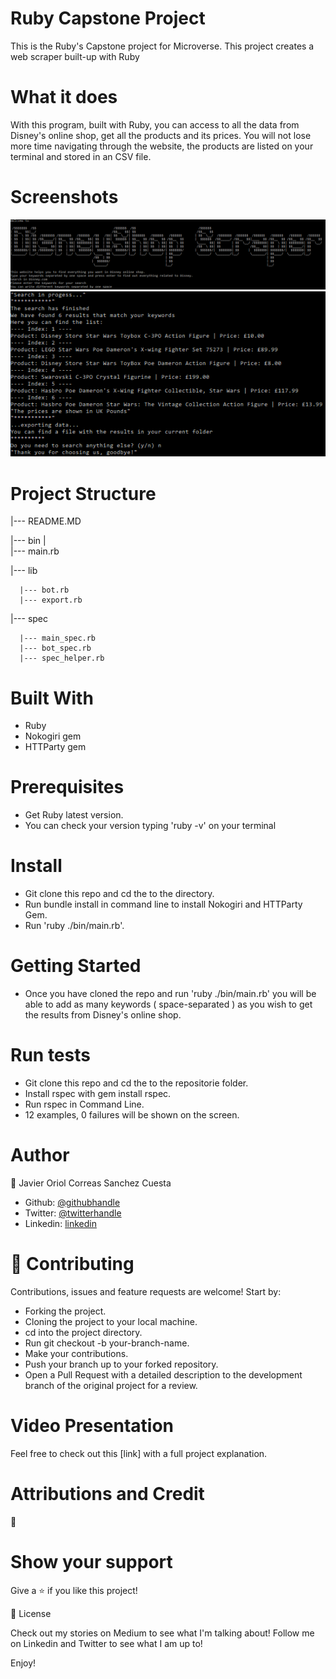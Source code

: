 # Ruby Capstone Project
This is the Ruby's Capstone project for Microverse. This project creates a web scraper built-up with Ruby

# What it does
With this program, built with Ruby, you can access to all the data from Disney's online shop, get all the products and its prices. You will not lose more time navigating through the website, the products are listed on your terminal and stored in an CSV file.

# Screenshots
![screenshot](/assets/screenshot.png) 
![screenshot](/assets/screenshot2.png)

# Project Structure
 |--- README.MD

 |--- bin
      |      
      |--- main.rb

 |--- lib

      |--- bot.rb
      |--- export.rb

 |--- spec
 
      |--- main_spec.rb
      |--- bot_spec.rb
      |--- spec_helper.rb

# Built With
- Ruby
- Nokogiri gem
- HTTParty gem

# Prerequisites
- Get Ruby latest version.
- You can check your version typing 'ruby -v' on your terminal

# Install
- Git clone this repo and cd the to the  directory.
- Run bundle install in command line to install Nokogiri and HTTParty Gem.
- Run 'ruby ./bin/main.rb'.

# Getting Started
- Once you have cloned the repo and run 'ruby ./bin/main.rb' you will be able to add as many keywords ( space-separated ) as you wish to get the results from Disney's online shop.

# Run tests
- Git clone this repo and cd the to the repositorie folder.
- Install rspec with gem install rspec.
- Run rspec in Command Line.
- 12 examples, 0 failures will be shown on the screen.

# Author

👤 Javier Oriol Correas Sanchez Cuesta

- Github: [@githubhandle](https://github.com/javitocor)
- Twitter: [@twitterhandle](https://twitter.com/JavierCorreas4)
- Linkedin: [linkedin](https://www.linkedin.com/in/javier-correas-sanchez-cuesta-15289482/)

# 🤝 Contributing
Contributions, issues and feature requests are welcome! Start by:

- Forking the project.
- Cloning the project to your local machine.
- cd into the project directory.
- Run git checkout -b your-branch-name.
- Make your contributions.
- Push your branch up to your forked repository.
- Open a Pull Request with a detailed description to the development branch of the original project for a review.

# Video Presentation
Feel free to check out this [link] with a full project explanation.

# Attributions and Credit
🚀

# Show your support
Give a ⭐️ if you like this project!

📝 License

Check out my stories on Medium to see what I'm talking about! Follow me on Linkedin and Twitter to see what I am up to!

Enjoy!
